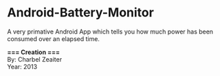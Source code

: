 Android-Battery-Monitor
=======================

A very primative Android App which tells you how much power has been consumed over an elapsed time.


**=== Creation ===**  
By: Charbel Zeaiter  
Year: 2013 

